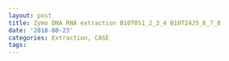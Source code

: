 ```yaml
---
layout: post
title: Zymo DNA RNA extraction B10T0S1_2_3_4 B10T24J5_6_7_8
date: '2018-08-23'
categories: Extraction, CASE
tags: 
---
```

